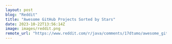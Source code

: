 ```yaml
---
layout: post
blog: "Reddit"
title: "Awesome GitHub Projects Sorted by Stars"
date: 2023-10-22T13:56:14Z
image: images/reddit.png
remote_url: "https://www.reddit.com/r/java/comments/17dtumo/awesome_github_projects_sorted_by_stars/"
---
```

